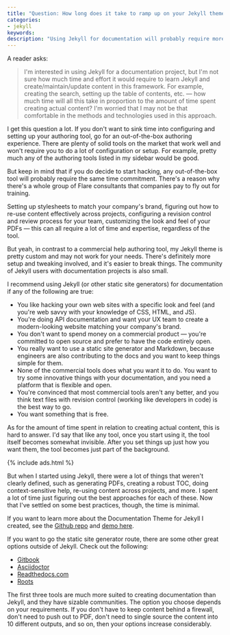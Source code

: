```yaml
---
title: "Question: How long does it take to ramp up on your Jekyll theme?"
categories:
- jekyll
keywords:
description: "Using Jekyll for documentation will probably require more time and effort than a commercial out-of-the-box authoring tool. On the other hand, Jekyll may be more suitable to you if you're customizing a doc website, want a developer's workflow, or simply want the freedom of using open source tools and working in code."
---
```


A reader asks:

> I'm interested in using Jekyll for a documentation project, but I'm not sure how much time and effort it would require to learn Jekyll and create/maintain/update content in this framework. For example, creating the search, setting up the table of contents, etc. &mdash; how much time will all this take in proportion to the amount of time spent creating actual content? I'm worried that I may not be that comfortable in the methods and technologies used in this approach.

I get this question a lot. If you don't want to sink time into configuring and setting up your authoring tool, go for an out-of-the-box authoring experience. There are plenty of solid tools on the market that work well and won't require you to do a lot of configuration or setup. For example, pretty much any of the authoring tools listed in my sidebar would be good.

But keep in mind that if you do decide to start hacking, any out-of-the-box tool will probably require the same time commitment. There's a reason why there's a whole group of Flare consultants that companies pay to fly out for training.

Setting up stylesheets to match your company's brand, figuring out how to re-use content effectively across projects, configuring a revision control and review process for your team, customizing the look and feel of your PDFs &mdash; this can all require a lot of time and expertise, regardless of the tool.

But yeah, in contrast to a commercial help authoring tool, my Jekyll theme is pretty custom and may not work for your needs. There's definitely more setup and tweaking involved, and it's easier to break things. The community of Jekyll users with documentation projects is also small.

I recommend using Jekyll (or other static site generators) for documentation if any of the following are true:

* You like hacking your own web sites with a specific look and feel (and you're web savvy with your knowledge of CSS, HTML, and JS).
* You're doing API documentation and want your UX team to create a modern-looking website matching your company's brand.
* You don't want to spend money on a commercial product &mdash; you're committed to open source and prefer to have the code entirely open.
* You really want to use a static site generator and Markdown, because engineers are also contributing to the docs and you want to keep things simple for them.
* None of the commercial tools does what you want it to do. You want to try some innovative things with your documentation, and you need a platform that is flexible and open.
* You're convinced that most commercial tools aren't any better, and you think text files with revision control (working like developers in code) is the best way to go.
* You want something that is free.

As for the amount of time spent in relation to creating actual content, this is hard to answer. I'd say that like any tool, once you start using it, the tool itself becomes somewhat invisible. After you set things up just how you want them, the tool becomes just part of the background.

{% include ads.html %}

But when I started using Jekyll, there were a lot of things that weren't clearly defined, such as generating PDFs, creating a robust TOC, doing context-sensitive help, re-using content across projects, and more. I spent a lot of time just figuring out the best approaches for each of these. Now that I've settled on some best practices, though, the time is minimal.

If you want to learn more about the Documentation Theme for Jekyll I created, see the [Github repo](https://github.com/tomjoht/documentation-theme-jekyll) and [demo here](https://idratherbewriting.com/documentation-theme-jekyll).

If you want to go the static site generator route, there are some other great options outside of Jekyll. Check out the following:

* [Gitbook](https://www.gitbook.com/)
* [Asciidoctor](http://asciidoctor.org/)
* [Readthedocs.com](https://readthedocs.com/)
* [Roots](http://roots.cx/)

The first three tools are much more suited to creating documentation than Jekyll, and they have sizable communities. The option you choose depends on your requirements. If you don't have to keep content behind a firewall, don't need to push out to PDF, don't need to single source the content into 10 different outputs, and so on, then your options increase considerably.

